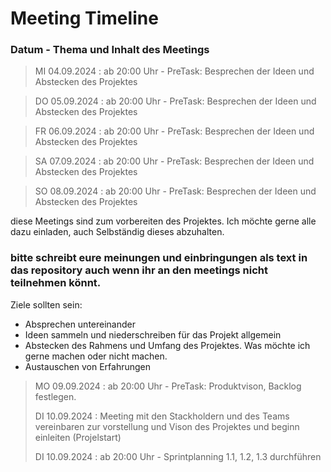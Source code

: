 # Meeting Timeline
### Datum - Thema und Inhalt des Meetings

> MI 04.09.2024 : ab 20:00 Uhr - PreTask: Besprechen der Ideen und Abstecken des Projektes

> DO 05.09.2024 : ab 20:00 Uhr - PreTask: Besprechen der Ideen und Abstecken des Projektes

> FR 06.09.2024 : ab 20:00 Uhr - PreTask: Besprechen der Ideen und Abstecken des Projektes

> SA 07.09.2024 : ab 20:00 Uhr - PreTask: Besprechen der Ideen und Abstecken des Projektes

> SO 08.09.2024 : ab 20:00 Uhr - PreTask: Besprechen der Ideen und Abstecken des Projektes

diese Meetings sind zum vorbereiten des Projektes. Ich möchte gerne alle dazu einladen, auch Selbständig dieses abzuhalten.


### bitte schreibt eure meinungen und einbringungen als text in das repository auch wenn ihr an den meetings nicht teilnehmen könnt.

Ziele sollten sein:
  - Absprechen untereinander
  - Ideen sammeln und niederschreiben für das Projekt allgemein
  - Abstecken des Rahmens und Umfang des Projektes. Was möchte ich gerne machen oder nicht machen.
  - Austauschen von Erfahrungen

> MO 09.09.2024 : ab 20:00 Uhr - PreTask: Produktvison, Backlog festlegen.
> 
> DI 10.09.2024 : Meeting mit den Stackholdern und des Teams vereinbaren zur vorstellung und Vison des Projektes und beginn einleiten (Projelstart)
> 
> DI 10.09.2024 : ab 20:00 Uhr - Sprintplanning 1.1, 1.2, 1.3 durchführen

